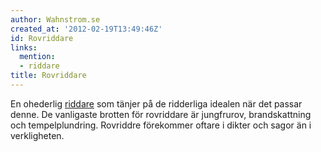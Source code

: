 ```yaml
---
author: Wahnstrom.se
created_at: '2012-02-19T13:49:46Z'
id: Rovriddare
links:
  mention:
  - riddare
title: Rovriddare
---
```


En ohederlig [riddare] som tänjer på de ridderliga idealen när det passar denne. De vanligaste
brotten för rovriddare är jungfrurov, brandskattning och tempelplundring. Rovriddre förekommer
oftare i dikter och sagor än i verkligheten.

  [riddare]: riddare
